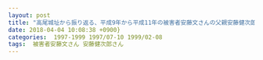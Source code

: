 ```yaml
---
layout: post
title: "高尾城址から振り返る、平成9年から平成11年の被害者安藤文さんの父親安藤健次郎さんとの関係・告発に至る経緯"
date: 2018-04-04 10:08:38 +0900}
categories:  1997-1999 1997/07-10 1999/02-08
tags:  被害者安藤文さん 安藤健次郎さん
---
```

